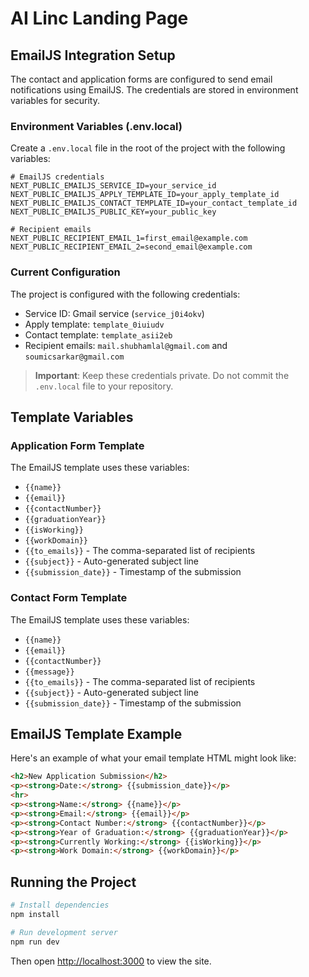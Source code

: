 # AI Linc Landing Page

## EmailJS Integration Setup

The contact and application forms are configured to send email notifications using EmailJS. The credentials are stored in environment variables for security.

### Environment Variables (.env.local)

Create a `.env.local` file in the root of the project with the following variables:

```
# EmailJS credentials
NEXT_PUBLIC_EMAILJS_SERVICE_ID=your_service_id
NEXT_PUBLIC_EMAILJS_APPLY_TEMPLATE_ID=your_apply_template_id
NEXT_PUBLIC_EMAILJS_CONTACT_TEMPLATE_ID=your_contact_template_id
NEXT_PUBLIC_EMAILJS_PUBLIC_KEY=your_public_key

# Recipient emails
NEXT_PUBLIC_RECIPIENT_EMAIL_1=first_email@example.com
NEXT_PUBLIC_RECIPIENT_EMAIL_2=second_email@example.com
```

### Current Configuration

The project is configured with the following credentials:
- Service ID: Gmail service (`service_j0i4okv`)
- Apply template: `template_0iuiudv`
- Contact template: `template_asii2eb`
- Recipient emails: `mail.shubhamlal@gmail.com` and `soumicsarkar@gmail.com`

> **Important**: Keep these credentials private. Do not commit the `.env.local` file to your repository.

## Template Variables

### Application Form Template
The EmailJS template uses these variables:
- `{{name}}`
- `{{email}}`
- `{{contactNumber}}`
- `{{graduationYear}}`
- `{{isWorking}}`
- `{{workDomain}}`
- `{{to_emails}}` - The comma-separated list of recipients
- `{{subject}}` - Auto-generated subject line
- `{{submission_date}}` - Timestamp of the submission

### Contact Form Template
The EmailJS template uses these variables:
- `{{name}}`
- `{{email}}`
- `{{contactNumber}}`
- `{{message}}`
- `{{to_emails}}` - The comma-separated list of recipients
- `{{subject}}` - Auto-generated subject line
- `{{submission_date}}` - Timestamp of the submission

## EmailJS Template Example

Here's an example of what your email template HTML might look like:

```html
<h2>New Application Submission</h2>
<p><strong>Date:</strong> {{submission_date}}</p>
<hr>
<p><strong>Name:</strong> {{name}}</p>
<p><strong>Email:</strong> {{email}}</p>
<p><strong>Contact Number:</strong> {{contactNumber}}</p>
<p><strong>Year of Graduation:</strong> {{graduationYear}}</p>
<p><strong>Currently Working:</strong> {{isWorking}}</p>
<p><strong>Work Domain:</strong> {{workDomain}}</p>
```

## Running the Project

```bash
# Install dependencies
npm install

# Run development server
npm run dev
```

Then open [http://localhost:3000](http://localhost:3000) to view the site.